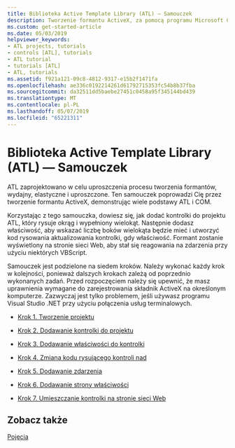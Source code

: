 ```yaml
---
title: Biblioteka Active Template Library (ATL) — Samouczek
description: Tworzenie formantu ActiveX, za pomocą programu Microsoft C++ i biblioteki Active Template Library.
ms.custom: get-started-article
ms.date: 05/03/2019
helpviewer_keywords:
- ATL projects, tutorials
- controls [ATL], tutorials
- ATL tutorial
- tutorials [ATL]
- ATL, tutorials
ms.assetid: f921a121-09c8-4812-9317-e15b2f1471fa
ms.openlocfilehash: ae336c0192214261d61792715353fc54b8b37fba
ms.sourcegitcommit: da32511dd5baebe27451c0458a95f345144bd439
ms.translationtype: MT
ms.contentlocale: pl-PL
ms.lasthandoff: 05/07/2019
ms.locfileid: "65221311"
---
```

# <a name="active-template-library-atl-tutorial"></a>Biblioteka Active Template Library (ATL) — Samouczek

ATL zaprojektowano w celu uproszczenia procesu tworzenia formantów, wydajny, elastyczne i uproszczone. Ten samouczek poprowadzi Cię przez tworzenie formantu ActiveX, demonstrując wiele podstawy ATL i COM.

Korzystając z tego samouczka, dowiesz się, jak dodać kontrolki do projektu ATL, który rysuje okrąg i wypełniony wielokąt. Następnie dodasz właściwość, aby wskazać liczbę boków wielokąta będzie mieć i utworzyć kod rysowania aktualizowania kontrolki, gdy właściwość. Formant zostanie wyświetlony na stronie sieci Web, aby stał się reagowania na zdarzenia przy użyciu niektórych VBScript.

Samouczek jest podzielone na siedem kroków. Należy wykonać każdy krok w kolejności, ponieważ dalszych krokach zależą od poprzednio wykonanych zadań. Przed rozpoczęciem należy się upewnić, że masz uprawnienia wymagane do zarejestrowania składnik ActiveX na określonym komputerze. Zazwyczaj jest tylko problemem, jeśli używasz programu Visual Studio .NET przy użyciu połączenia usług terminalowych.

- [Krok 1. Tworzenie projektu](../atl/creating-the-project-atl-tutorial-part-1.md)

- [Krok 2. Dodawanie kontrolki do projektu](../atl/adding-a-control-atl-tutorial-part-2.md)

- [Krok 3. Dodawanie właściwości do kontrolki](../atl/adding-a-property-to-the-control-atl-tutorial-part-3.md)

- [Krok 4. Zmiana kodu rysującego kontroli nad](../atl/changing-the-drawing-code-atl-tutorial-part-4.md)

- [Krok 5. Dodawanie zdarzenia](../atl/adding-an-event-atl-tutorial-part-5.md)

- [Krok 6. Dodawanie strony właściwości](../atl/adding-a-property-page-atl-tutorial-part-6.md)

- [Krok 7. Umieszczanie kontrolki na stronie sieci Web](../atl/putting-the-control-on-a-web-page-atl-tutorial-part-7.md)

## <a name="see-also"></a>Zobacz także

[Pojęcia](../atl/active-template-library-atl-concepts.md)
